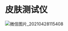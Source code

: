 # 皮肤测试仪
![微信图片_20210428115408](https://user-images.githubusercontent.com/5945825/116344230-75903a80-a818-11eb-8c4f-70f3ef965477.jpg)

